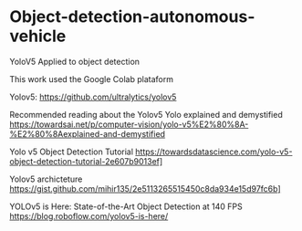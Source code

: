 # Object-detection-autonomous-vehicle
YoloV5 Applied to object detection

This work used the Google Colab plataform

Yolov5: https://github.com/ultralytics/yolov5

Recommended reading about the Yolov5
Yolo explained and demystified
https://towardsai.net/p/computer-vision/yolo-v5%E2%80%8A-%E2%80%8Aexplained-and-demystified

Yolo v5 Object Detection Tutorial
https://towardsdatascience.com/yolo-v5-object-detection-tutorial-2e607b9013ef]

Yolov5 archicteture
https://gist.github.com/mihir135/2e5113265515450c8da934e15d97fc6b]

YOLOv5 is Here: State-of-the-Art Object Detection at 140 FPS 
https://blog.roboflow.com/yolov5-is-here/
